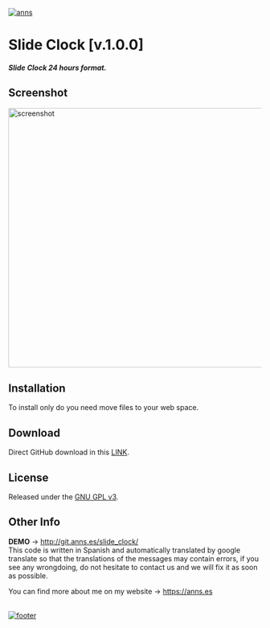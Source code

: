 <!-- HEADER -->
<a href="https://anns.es"> <img src="http://git.anns.es/img/git-head.png" alt="anns"> </a>


<!-- TITLE -->
# Slide Clock [v.1.0.0]

<!-- DESCRIPTION -->
#### *Slide Clock 24 hours format.*


<!-- Screenshot -->
## Screenshot
<img src="http://git.anns.es/slide_clock/library/img/screenshot.png" alt="screenshot" width="516px">


<!-- INSTALLATION -->
## Installation

To install only do you need move files to your web space.


<!-- DOWNLOAD -->
## Download

Direct GitHub download in this [LINK](https://github.com/andresbarrones/slide_clock/archive/master.zip).


<!-- LICENCE -->
## License

Released under the [GNU GPL v3](LICENSE).


<!-- OTHER INFO -->
## Other Info

**DEMO** → <a href="http://git.anns.es/slide_clock/"> http://git.anns.es/slide_clock/ </a>
<br>
This code is written in Spanish and automatically translated by google translate so that the translations of the messages may contain errors, if you see any wrongdoing, do not hesitate to contact us and we will fix it as soon as possible.

You can find more about me on my website → <a href="https://anns.es">https://anns.es</a>


<br>
<!-- FOOTER -->
<a href="https://anns.es"> <img src="http://git.anns.es/img/git-footer.png" alt="footer"> </a>

